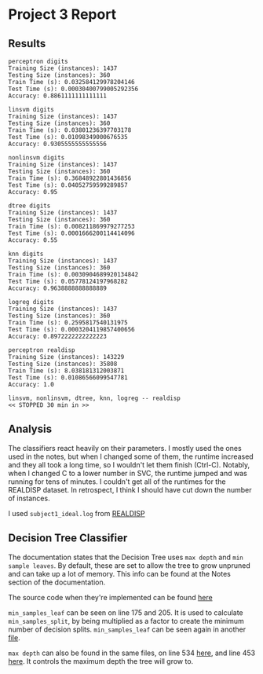 Project 3 Report
================


Results
-----------
```
perceptron digits
Training Size (instances): 1437
Testing Size (instances): 360
Train Time (s): 0.032584129978204146
Test Time (s): 0.00030400799005292356
Accuracy: 0.8861111111111111

linsvm digits
Training Size (instances): 1437
Testing Size (instances): 360
Train Time (s): 0.03801236397703178
Test Time (s): 0.01098349000676535
Accuracy: 0.9305555555555556

nonlinsvm digits
Training Size (instances): 1437
Testing Size (instances): 360
Train Time (s): 0.36848922801436856
Test Time (s): 0.04052759599289857
Accuracy: 0.95

dtree digits
Training Size (instances): 1437
Testing Size (instances): 360
Train Time (s): 0.008211869979277253
Test Time (s): 0.0001666200114414096
Accuracy: 0.55

knn digits
Training Size (instances): 1437
Testing Size (instances): 360
Train Time (s): 0.0030904689920134842
Test Time (s): 0.05778124197968282
Accuracy: 0.9638888888888889

logreg digits
Training Size (instances): 1437
Testing Size (instances): 360
Train Time (s): 0.2595817540131975
Test Time (s): 0.0003204119857400656
Accuracy: 0.8972222222222223

perceptron realdisp
Training Size (instances): 143229
Testing Size (instances): 35808
Train Time (s): 8.038181312003871
Test Time (s): 0.01086566099547781
Accuracy: 1.0

linsvm, nonlinsvm, dtree, knn, logreg -- realdisp
<< STOPPED 30 min in >>
```

Analysis
-------------
The classifiers react heavily on their parameters. I mostly used the ones
used in the notes, but when I changed some of them, the runtime increased and
they all took a long time, so I wouldn't let them finish (Ctrl-C). Notably,
when I changed C to a lower number in SVC, the runtime jumped and was running
for tens of minutes. I couldn't get all of the runtimes for the REALDISP
dataset. In retrospect, I think I should have cut down the number of instances.

I used `subject1_ideal.log` from 
[REALDISP](https://archive.ics.uci.edu/ml/datasets/REALDISP+Activity+Recognition+Dataset)

Decision Tree Classifier
------------------------
The documentation states that the Decision Tree uses `max depth` and `min sample
leaves`. By default, these are set to allow the tree to grow unpruned and can
take up a lot of memory. This info can be found at the Notes section of the
documentation.

The source code when they're implemented can be found [here](https://github.com/scikit-learn/scikit-learn/blob/bac89c2/sklearn/tree/tree.py#L75)

`min_samples_leaf` can be seen on line 175 and 205. It is used to calculate
`min_samples_split`, by being multiplied as a factor to create the minimum
number of decision splits. `min_samples_leaf` can be seen again in another
[file](https://github.com/scikit-learn/scikit-learn/blob/a7e17117bb15eb3f51ebccc1bd53e42fcb4e6cd8/sklearn/tree/_tree.pyx#L455).


`max depth` can also be found in the same files, on line 534 
[here](https://github.com/scikit-learn/scikit-learn/blob/bac89c2/sklearn/tree/tree.py#L534),
and line 453
[here](https://github.com/scikit-learn/scikit-learn/blob/a7e17117bb15eb3f51ebccc1bd53e42fcb4e6cd8/sklearn/tree/_tree.pyx#L455).
It controls the maximum depth the tree will grow to.

